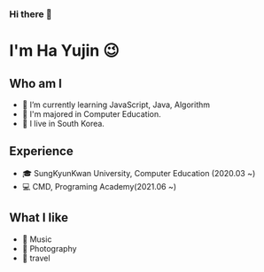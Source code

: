 ### Hi there 👋 
# I'm Ha Yujin 😉

## Who am I
- 🌱 I’m currently learning JavaScript, Java, Algorithm
- 🏅 I'm majored in Computer Education.
- 🏡 I live in South Korea.

## Experience
- 🎓 SungKyunKwan University, Computer Education (2020.03 ~)
- 💻 CMD, Programing Academy(2021.06 ~)

## What I like
- 🎵 Music
- 📸 Photography
- 🛫 travel

<!--
**haujinnn/haujinnn** is a ✨ _special_ ✨ repository because its `README.md` (this file) appears on your GitHub profile.

Here are some ideas to get you started:

- 🔭 I’m currently working on ...
- 🌱 I’m currently learning ...
- 👯 I’m looking to collaborate on ...
- 🤔 I’m looking for help with ...
- 💬 Ask me about ...
- 📫 How to reach me: ...
- 😄 Pronouns: ...
- ⚡ Fun fact: ...
-->
